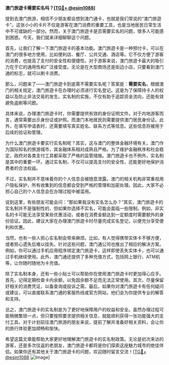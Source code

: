 **澳门旅遊卡需要实名吗？[[TG💪+ @esim1088](https://t.me/s/esim1088)]**

提到去澳门旅游，相信不少朋友都会想到澳门通卡，也就是我们常说的“澳门旅遊卡”。这张小小的卡片不仅是游客在澳门消费的重要工具，也是当地居民日常生活中不可或缺的一部分。然而，关于澳门旅遊卡是否需要实名的问题，很多人可能感到困惑。今天，我们就来详细聊聊这个问题。

首先，让我们了解一下澳门旅遊卡的基本功能。澳门旅遊卡是一种预付卡，可以在澳门的很多地方使用，比如便利店、餐厅、公共交通、酒店等。它不仅方便了游客的消费，也提高了支付的安全性和便捷性。对于游客来说，澳门旅遊卡最大的吸引力在于它的通用性和广泛接受度。无论是在大型商场还是街边小店，只要看到澳门通的标志，就可以刷卡消费。

那么，问题来了——澳门旅遊卡到底需不需要实名呢？答案是：**需要实名**。根据澳门的相关规定，澳门旅遊卡在办理时必须进行实名登记。这是为了保障持卡人的权益以及防止非法交易的发生。实名制的实施，不仅有助于追踪资金流向，还能有效避免盗刷等问题。

具体来说，办理澳门旅遊卡时，你需要提供有效的身份证明文件。对于内地游客而言，通常需要出示身份证或护照。而澳门本地居民则需要提供澳门居民身份证。此外，在填写申请表时，还需要填写真实姓名、联系方式等信息。这些信息将被用于后续的验证和管理。

为什么澳门旅遊卡要实行实名制呢？其实，这与澳门的整体金融环境有关。澳门作为国际知名的旅游城市，其金融体系相对成熟且严格。为了维护金融秩序和社会稳定，政府对各类支付工具都采取了严格的监管措施。澳门旅遊卡也不例外，实名制是其中的重要一环。通过实名制，不仅可以提高支付的安全性，还能更好地保护消费者的合法权益。

不过，实名制并不意味着你的个人信息会被随意泄露。澳门的相关机构非常重视用户隐私保护，所有收集到的信息都会受到严格的管理和加密处理。因此，大家不必担心自己的个人信息会在办理过程中被滥用。

说到这里，有些朋友可能会问：“那如果我没有实名怎么办？”其实，澳门旅遊卡的实名制并不是强制性的，但如果你选择不实名，可能会面临一些限制。例如，非实名的卡可能无法享受某些优惠活动，或者在消费金额达到一定额度时需要额外的身份验证。因此，建议大家在办理澳门旅遊卡时尽量完成实名登记，以便充分享受便利和优惠。

当然，也有一些人担心实名制会带来麻烦。比如，有人觉得携带实体卡不够方便，或者担心遗失后难以挂失。针对这些问题，澳门通公司也推出了相应的解决方案。例如，你可以通过手机应用程序绑定澳门旅遊卡，这样即使丢失实体卡，也可以通过手机继续使用。此外，澳门通还提供了多种充值方式，包括网上银行、ATM机等，让你随时随地为卡充值。

除了实名制本身，还有一些小贴士可以帮助你在使用澳门旅遊卡时更加得心应手。首先，记得定期检查卡内余额，以免因余额不足而无法正常使用。其次，尽量保留好相关的消费凭证，以备查询或投诉之需。最后，如果你对澳门旅遊卡有任何疑问或建议，可以直接联系澳门通的客服热线或官方网站，他们会为你提供专业的解答和支持。

总之，澳门旅遊卡的实名制是为了更好地保障用户的权益和安全。虽然办理过程可能稍微繁琐一点，但只要按照要求提供相关信息，就能顺利获得一张功能强大的支付工具。对于计划前往澳门旅游的朋友来说，提前了解并准备好相关资料，会让你的旅行体验更加顺畅和愉快。

希望这篇文章能帮助大家更好地理解澳门旅遊卡的实名制政策。无论是初次来访的游客，还是多次往返的老朋友，澳门旅遊卡都将是你们探索这座魅力城市的绝佳伴侣。如果你还有其他关于澳门旅遊卡的问题，欢迎随时留言交流！[[TG💪+ @esim1088](https://t.me/s/esim1088) ![Image](https://i.postimg.cc/4NQfJmqS/Snipaste-2025-05-13-00-14-12.png)]